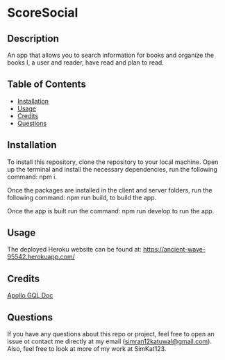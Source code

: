 # ScoreSocial

## Description
An app that allows you to search information for books and organize the books I, a user and reader, have read and plan to read.

## Table of Contents
- [Installation](#installation)
- [Usage](#usage)
- [Credits](#credits)
- [Questions](#questions)

## Installation
To install this repository, clone the repository to your local machine. Open up the terminal and install the necessary dependencies, run the following command: npm i.

Once the packages are installed in the client and server folders, run the following command: npm run build, to build the app.

Once the app is built run the command: npm run develop to run the app.

## Usage
The deployed Heroku website can be found at: https://ancient-wave-95542.herokuapp.com/

## Credits
[Apollo GQL Doc](https://www.apollographql.com/docs/react/data/queries/)

## Questions
If you have any questions about this repo or project, feel free to open an issue ot contact me directly at my email (simran12katuwal@gmail.com). Also, feel free to look at more of my work at SimKat123.
